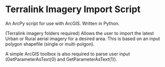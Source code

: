 # Terralink Imagery Import Script
An ArcPy script for use with ArcGIS. Written in Python.

(Terralink imagery folders required)
Allows the user to import the latest Urban or Rural aerial imagery for a desired area.
This is based on an input polygon shapefile (single or multi-polgon).

A simple ArcGIS toolbox is also required to parse user input (GetParameterAsText(0) and GetParameterAsText(1)).
